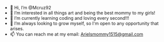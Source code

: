 - 👋 Hi, I’m @Mcruz92
- 👀 I’m interested in all things art and being the best mommy to my girls! 
- 🌱 I’m currently learning coding and loving every second!!! 
- 💞️ I’m always looking to grow myself, so I'm open to any opportunity that arises. 
- 📫 You can reach me at my email: Arielsmommy1515@gmail.com

<!---
Mcruz92/Mcruz92 is a ✨ special ✨ repository because its `README.md` (this file) appears on your GitHub profile.
You can click the Preview link to take a look at your changes.
--->
